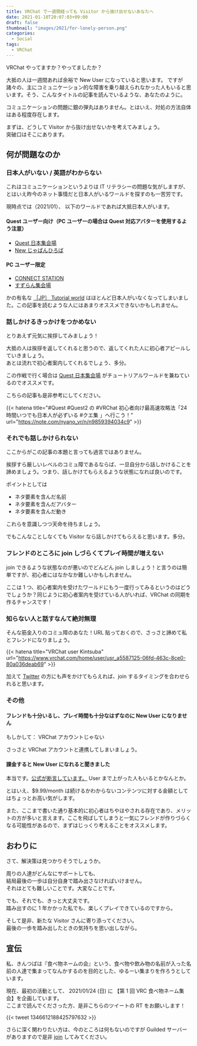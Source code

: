 ```yaml
---
title: VRChat で一週間経っても Visitor から抜け出せないあなたへ
date: 2021-01-10T20:07:03+09:00
draft: false
thumbnail: "images/2021/for-lonely-person.png"
categories:
  - Social
tags:
  - VRChat
---
```


VRChat やってますか？やってましたか？

大抵の人は一週間あれば余裕で New User になっていると思います。
ですが諸々の、主にコミュニケーション的な障害を乗り越えられなかった人もいると思います。そう、こんなタイトルの記事を読んでいるような、あなたのように。

コミュニケーションの問題に銀の弾丸はありません。とはいえ、対処の方法自体はある程度存在します。

まずは、どうして Visitor から抜け出せないかを考えてみましょう。  
突破口はそこにあります。

## 何が問題なのか

### 日本人がいない / 英語がわからない

これはコミュニケーションというよりは IT リテラシーの問題な気がしますが、とはいえ昨今のネット事情だと日本人がいるワールドを探すのも一苦労です。

現時点では（2021/01）、 以下のワールドであれば大抵日本人がいます。

#### Quest ユーザー向け（PC ユーザーの場合は Quest 対応アバターを使用するよう注意）

- [Quest 日本集会場](https://www.vrchat.com/home/launch?worldId=wrld_2eadff86-8d29-4697-a427-07010b491e0d)
- [New じゃぱんひろば](https://www.vrchat.com/home/launch?worldId=wrld_dd48dfb4-304e-4b2f-a470-2d7fb79be98f)

#### PC ユーザー限定

- [CONNECT STATION](https://www.vrchat.com/home/launch?worldId=wrld_a0614285-d56c-40eb-998b-164b82cbb452)
- [すずらん集会場](https://www.vrchat.com/home/launch?worldId=wrld_d4d641b1-e969-4cd0-8490-7b1fc8b2ee9a)

かの有名な [［JP］ Tutorial world](https://www.vrchat.com/home/launch?worldId=wrld_bf51e60f-f372-48b1-a757-88ba8331d926) はほとんど日本人がいなくなってしまいました。この記事を読むような人にはあまりオススメできないかもしれません。

### 話しかけるきっかけをつかめない

とりあえず元気に挨拶してみましょう！

大抵の人は挨拶を返してくれると思うので、返してくれた人に初心者アピールしていきましょう。  
あとは流れで初心者案内してくれるでしょう、多分。

この作戦で行く場合は [Quest 日本集会場](https://www.vrchat.com/home/launch?worldId=wrld_2eadff86-8d29-4697-a427-07010b491e0d) がチュートリアルワールドを兼ねているのでオススメです。

こちらの記事も是非参考にしてください。

{{< hatena title="#Quest #Quest2 の #VRChat 初心者向け最高速攻略法「24時間いつでも日本人が必ずいる #クエ集 」へ行こう！" url="https://note.com/nyano_vr/n/n9859394034c9" >}}

### それでも話しかけられない

ここからがこの記事の本題と言っても過言ではありません。

挨拶すら厳しいレベルのコミュ障であるならば、一旦自分から話しかけることを諦めましょう。つまり、話しかけてもらえるような状態になれば良いのです。

ポイントとしては

- ネタ要素を含んだ名前
- ネタ要素を含んだアバター
- ネタ要素を含んだ動き

これらを意識しつつ天命を待ちましょう。

でもこんなことしなくても Visitor なら話しかけてもらえると思います。多分。

### フレンドのところに join しづらくてプレイ時間が増えない

join できるような状態なのが悪いのでどんどん join しましょう！と言うのは簡単ですが、初心者にはなかなか難しいかもしれません。

ここは 1 つ、初心者案内を受けたワールドにもう一度行ってみるというのはどうでしょうか？同じように初心者案内を受けている人がいれば、VRChat の同期を作るチャンスです！

### 知らない人と話すなんて絶対無理

そんな筋金入りのコミュ障のあなた！URL 貼っておくので、さっさと諦めて私とフレンドになりましょう。

{{< hatena title="VRChat user Kintsuba" url="https://www.vrchat.com/home/user/usr_a5587125-06fd-463c-8ce0-80a036deab69" >}}

加えて [Twitter](https://twitter.com/awhcs) の方にも声をかけてもらえれば、join するタイミングを合わせられると思います。

### その他

#### フレンドも十分いるし、プレイ時間も十分なはずなのに New User になりません

もしかして： VRChat アカウントじゃない

さっさと VRChat アカウントと連携してしまいましょう。

#### 課金すると New User になれると聞きました

本当です。[公式が断言しています。](https://hello.vrchat.com/vrchat-plus-faq#Trust) User まで上がった人もいるとかなんとか。

とはいえ、$9.99/month は続けるかわからないコンテンツに対する金額としてはちょっとお高い気がします。

また、ここまで書いた通り基本的に初心者はちやほやされる存在であり、メリットの方が多いと言えます。ここを飛ばしてしまうと一気にフレンドが作りづらくなる可能性があるので、まずはじっくり考えることをオススメします。

## おわりに

さて、解決策は見つかりそうでしょうか。

周りの人達がどんなにサポートしても、  
結局最後の一歩は自分自身で踏み出さなければいけません。  
それはとても難しいことです。大変なことです。

でも、それでも、きっと大丈夫です。  
踏み出すのに 1 年かかった私でも、楽しくプレイできているのですから。

そして是非、新たな Visitor さんに寄り添ってください。  
最後の一歩を踏み出したときの気持ちを思い出しながら。

## 宣伝

私、きんつばは『食べ物ネームの会』という、食べ物や飲み物の名前が入った名前の人達で集まってなんかするのを目的とした、ゆるーい集まりを作ろうとしています。

現在、最初の活動として、 2021/01/24 (日) に 【第 1 回 VRC 食べ物ネーム集会】を企画しています。  
ここまで読んでくださった方、是非こちらのツイートの RT をお願いします！

{{< tweet 1346612188425797632 >}}

さらに深く関わりたい方は、今のところは何もないのですが Guilded サーバーがありますので是非 [join](https://www.guilded.gg/i/1EqbZAY2) してみてください。
